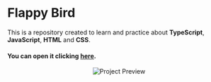 # Flappy Bird

This is a repository created to learn and practice about **TypeScript**, **JavaScript**, **HTML** and **CSS**.

#### You can open it clicking [here](public).

<p align="center">
  <img src="https://raw.githubusercontent.com/ArthurFiorette/code-vault/main/falppy/.github/images/page.png" alt="Project Preview" />
</p>
